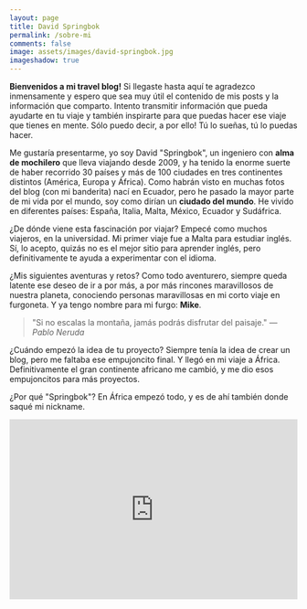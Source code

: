 ```yaml
---
layout: page
title: David Springbok 
permalink: /sobre-mi
comments: false
image: assets/images/david-springbok.jpg
imageshadow: true
---
```


**Bienvenidos a mi travel blog!**  Si llegaste hasta aquí te agradezco inmensamente y espero que sea muy útil el contenido de mis posts y la información que comparto. Intento transmitir información que pueda ayudarte en tu viaje y también inspirarte para que puedas hacer ese viaje que tienes en mente. Sólo puedo decir, a por ello! Tú lo sueñas, tú lo puedas hacer.

Me gustaría presentarme, yo soy David "Springbok", un ingeniero con **alma de mochilero** que lleva viajando desde 2009, y ha tenido la enorme suerte de haber recorrido 30 países y más de 100 ciudades en tres continentes distintos (América, Europa y África). Como habrán visto en muchas fotos del blog (con mi banderita) nací en Ecuador, pero he pasado la mayor parte de mi vida por el mundo, soy como dirían un **ciudado del mundo**. He vivido en diferentes países: España, Italia, Malta, México, Ecuador y Sudáfrica. 

¿De dónde viene esta fascinación por viajar? Empecé como muchos viajeros, en la universidad. Mi primer viaje fue a Malta para estudiar inglés. Sí, lo acepto, quizás no es el mejor sitio para aprender inglés, pero definitivamente te ayuda a experimentar con el idioma.

¿Mis siguientes aventuras y retos? Como todo aventurero, siempre queda latente ese deseo de ir a por más, a por más rincones maravillosos de nuestra planeta, conociendo personas maravillosas en mi corto viaje en furgoneta. Y ya tengo nombre para mi furgo: **Mike**.

> "Si no escalas la montaña, jamás podrás disfrutar del paisaje." <cite>— Pablo Neruda</cite>

¿Cuándo empezó la idea de tu proyecto? Siempre tenía la idea de crear un blog, pero me faltaba ese empujoncito final. Y llegó en mi viaje a África. Definitivamente el gran continente africano me cambió, y me dio esos empujoncitos para más proyectos.

¿Por qué "Springbok"? En África empezó todo, y es de ahí también donde saqué mi nickname. 

<p><iframe style="width:100%;" height="315" src="https://www.youtube.com/embed/Cniqsc9QfDo?rel=0&amp;showinfo=0" frameborder="0" allowfullscreen></iframe></p>




